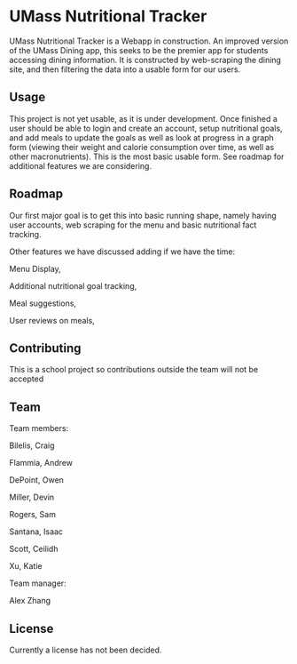 # UMass Nutritional Tracker 

UMass Nutritional Tracker is a Webapp in construction. An improved version of the UMass Dining app, this seeks to be the premier app for students accessing dining information. It is constructed by web-scraping the dining site, and then filtering the data into a usable form for our users.

## Usage

This project is not yet usable, as it is under development. Once finished a user should be able to login and create an account, setup nutritional goals, and add meals to update the goals as well as look at progress in a graph form (viewing their weight and calorie consumption over time, as well as other macronutrients). This is the most basic usable form. See roadmap for additional features we are considering.

## Roadmap 

Our first major goal is to get this into basic running shape, namely having user accounts, web scraping for the menu and basic nutritional fact tracking.

Other features we have discussed adding if we have the time:

Menu Display,

Additional nutritional goal tracking,

Meal suggestions,

User reviews on meals,


## Contributing

This is a school project so contributions outside the team will not be accepted

## Team
Team members:

Bilelis, Craig

Flammia, Andrew

DePoint, Owen

Miller, Devin

Rogers, Sam

Santana, Isaac

Scott, Ceilidh

Xu, Katie

Team manager:

Alex Zhang

## License

Currently a license has not been decided.
